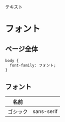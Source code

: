 テキスト
# フォント
## ページ全体
```html
body {
  font-family: フォント;
}
```

## フォント
|名前    |          |
|-------|----------|
|ゴシック|sans-serif|
